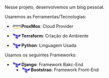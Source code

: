   Nesse projeto, desenvolvemos um blog pessoal.

 Usaremos as Ferramentas/Tecnologias:

- <img align="left" height="20" width="30" src="https://raw.githubusercontent.com/devicons/devicon/master/icons/amazonwebservices/amazonwebservices-original-wordmark.svg"> **ProxMox**: Cloud Provider
  
- <img align="left" height="20" width="30" src="https://raw.githubusercontent.com/devicons/devicon/master/icons/terraform/terraform-original.svg"> **Terraform**: Criação do Ambiente

-  <img align="left" height="20" width="30" src="https://raw.githubusercontent.com/devicons/devicon/master/icons/terraform/terraform-original.svg"> **Python**: Linguagem Usada

 Usamos os seguintes Frameworks:
- <img align="left" height="20" width="30" src="https://raw.githubusercontent.com/devicons/devicon/master/icons/terraform/terraform-original.svg"> **Django**: Framework Bakc-End
- <img align="left" height="20" width="30" src="https://raw.githubusercontent.com/devicons/devicon/master/icons/terraform/terraform-original.svg"> **Bootstrao**: Framework Front-End
